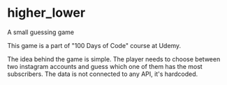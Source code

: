 # higher_lower
A small guessing game

This game is a part of "100 Days of Code" course at Udemy.

The idea behind the game is simple. The player needs to choose between two instagram accounts and guess which one of them has the most subscribers. The data is not connected to any API, it's hardcoded. 
